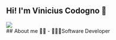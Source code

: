 ## Hi! I'm Vinicius Codogno 👋
<div>
  <a href="https://www.linkedin.com/in/vinicius-leandro-codogno/" target="_blank"><img src="https://img.shields.io/badge/LinkedIn-0077B5?style=for-the-badge&logo=linkedin&logoColor=white"/></a>
</div>
## About me 👦🏻
- 👨🏻‍💻Software Developer

